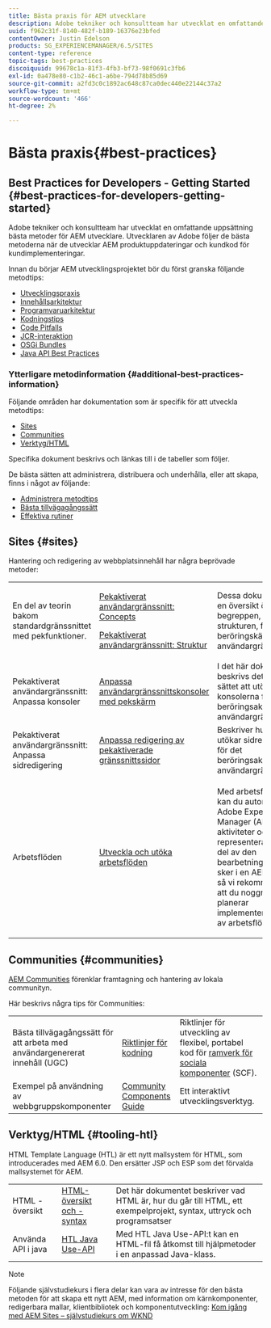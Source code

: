 ```yaml
---
title: Bästa praxis för AEM utvecklare
description: Adobe tekniker och konsultteam har utvecklat en omfattande uppsättning bästa metoder för AEM utvecklare.
uuid: f962c31f-8140-482f-b189-16376e23bfed
contentOwner: Justin Edelson
products: SG_EXPERIENCEMANAGER/6.5/SITES
content-type: reference
topic-tags: best-practices
discoiquuid: 99678c1a-81f3-4fb3-bf73-98f0691c3fb6
exl-id: 0a478e80-c1b2-46c1-a6be-794d78b85d69
source-git-commit: a2fd3c0c1892ac648c87ca0dec440e22144c37a2
workflow-type: tm+mt
source-wordcount: '466'
ht-degree: 2%

---
```


# Bästa praxis{#best-practices}

## Best Practices for Developers - Getting Started {#best-practices-for-developers-getting-started}

Adobe tekniker och konsultteam har utvecklat en omfattande uppsättning bästa metoder för AEM utvecklare. Utvecklaren av Adobe följer de bästa metoderna när de utvecklar AEM produktuppdateringar och kundkod för kundimplementeringar.

Innan du börjar AEM utvecklingsprojektet bör du först granska följande metodtips:

* [Utvecklingspraxis](/help/sites-developing/development-practices.md)
* [Innehållsarkitektur](/help/sites-developing/content-architecture.md)
* [Programvaruarkitektur](/help/sites-developing/software-architecture.md)
* [Kodningstips](/help/sites-developing/coding-tips.md)
* [Code Pitfalls](/help/sites-developing/code-pitfalls.md)
* [JCR-interaktion](/help/sites-developing/jcr-integration.md)
* [OSGi Bundles](/help/sites-developing/osgi-bundles.md)
* [Java API Best Practices](https://experienceleague.adobe.com/docs/experience-manager-learn/foundation/development/understand-java-api-best-practices.html)

### Ytterligare metodinformation {#additional-best-practices-information}

Följande områden har dokumentation som är specifik för att utveckla metodtips:

* [Sites](#sites)
* [Communities](/help/sites-developing/best-practices.md#communities)
* [Verktyg/HTML](/help/sites-developing/best-practices.md#tooling-htl)

Specifika dokument beskrivs och länkas till i de tabeller som följer.

De bästa sätten att administrera, distribuera och underhålla, eller att skapa, finns i något av följande:

* [Administrera metodtips](/help/sites-administering/administer-best-practices.md)
* [Bästa tillvägagångssätt](/help/sites-authoring/best-practices.md)
* [Effektiva rutiner](/help/sites-deploying/best-practices.md)

## Sites {#sites}

Hantering och redigering av webbplatsinnehåll har några beprövade metoder:

<table>
 <tbody>
  <tr>
   <td>En del av teorin bakom standardgränssnittet med pekfunktioner.</td>
   <td><p><a href="/help/sites-developing/touch-ui-concepts.md">Pekaktiverat användargränssnitt: Concepts</a></p> <p><a href="/help/sites-developing/touch-ui-structure.md">Pekaktiverat användargränssnitt: Struktur</a></p> </td>
   <td>Dessa dokument ger en översikt över begreppen, och strukturen, för det beröringskänsliga användargränssnittet.</td>
  </tr>
  <tr>
   <td>Pekaktiverat användargränssnitt: Anpassa konsoler </td>
   <td><a href="/help/sites-developing/customizing-consoles-touch.md">Anpassa användargränssnittskonsoler med pekskärm</a></td>
   <td>I det här dokumentet beskrivs det bästa sättet att utöka konsolerna för det beröringsaktiverade användargränssnittet.</td>
  </tr>
  <tr>
   <td>Pekaktiverat användargränssnitt: Anpassa sidredigering</td>
   <td><a href="/help/sites-developing/customizing-page-authoring-touch.md">Anpassa redigering av pekaktiverade gränssnittssidor</a></td>
   <td>Beskriver hur du utökar sidredigering för det beröringsaktiverade användargränssnittet.</td>
  </tr>
  <tr>
   <td>Arbetsflöden</td>
   <td><a href="/help/sites-developing/workflows-best-practices.md">Utveckla och utöka arbetsflöden</a></td>
   <td><p>Med arbetsflöden kan du automatisera Adobe Experience Manager (AEM)-aktiviteter och representera en stor del av den bearbetning som sker i en AEM miljö, så vi rekommenderar att du noggrant planerar implementeringarna av arbetsflöden.</p> </td>
  </tr>
 </tbody>
</table>

## Communities {#communities}

[AEM Communities](/help/communities/overview.md) förenklar framtagning och hantering av lokala communityn.

Här beskrivs några tips för Communities:

|  |  |  |
|---|---|---|
| Bästa tillvägagångssätt för att arbeta med användargenererat innehåll (UGC) | [Riktlinjer för kodning](/help/communities/code-guide.md) | Riktlinjer för utveckling av flexibel, portabel kod för [ramverk för sociala komponenter](/help/communities/scf.md) (SCF). |
| Exempel på användning av webbgruppskomponenter | [Community Components Guide](/help/communities/components-guide.md) | Ett interaktivt utvecklingsverktyg. |

## Verktyg/HTML {#tooling-htl}

HTML Template Language (HTL) är ett nytt mallsystem för HTML, som introducerades med AEM 6.0. Den ersätter JSP och ESP som det förvalda mallsystemet för AEM.

|  |  |  |
|---|---|---|
| HTML - översikt | [HTML-översikt och -syntax](https://experienceleague.adobe.com/docs/experience-manager-htl/content/overview.html) | Det här dokumentet beskriver vad HTML är, hur du går till HTML, ett exempelprojekt, syntax, uttryck och programsatser |
| Använda API i java | [HTL Java Use-API](https://helpx.adobe.com/experience-manager/htl/using/use-api.html) | Med HTL Java Use-API:t kan en HTML-fil få åtkomst till hjälpmetoder i en anpassad Java-klass. |

>[!NOTE]
>
>Följande självstudiekurs i flera delar kan vara av intresse för den bästa metoden för att skapa ett nytt AEM, med information om kärnkomponenter, redigerbara mallar, klientbibliotek och komponentutveckling:
>[Kom igång med AEM Sites – självstudiekurs om WKND](https://helpx.adobe.com/experience-manager/kt/sites/using/getting-started-wknd-tutorial-develop.html)

